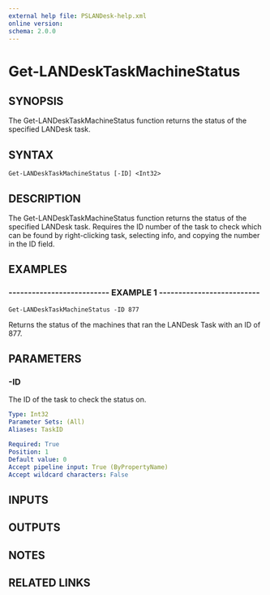 ```yaml
---
external help file: PSLANDesk-help.xml
online version: 
schema: 2.0.0
---
```


# Get-LANDeskTaskMachineStatus
## SYNOPSIS
The Get-LANDeskTaskMachineStatus function returns the status of the specified LANDesk task.

## SYNTAX

```
Get-LANDeskTaskMachineStatus [-ID] <Int32>
```

## DESCRIPTION
The Get-LANDeskTaskMachineStatus function returns the status of the specified LANDesk task.
Requires the ID number of the task to check which can be found by right-clicking task, selecting info, and copying
the number in the ID field.

## EXAMPLES

### -------------------------- EXAMPLE 1 --------------------------
```
Get-LANDeskTaskMachineStatus -ID 877
```

Returns the status of the machines that ran the LANDesk Task with an ID of 877.

## PARAMETERS

### -ID
The ID of the task to check the status on.

```yaml
Type: Int32
Parameter Sets: (All)
Aliases: TaskID

Required: True
Position: 1
Default value: 0
Accept pipeline input: True (ByPropertyName)
Accept wildcard characters: False
```

## INPUTS

## OUTPUTS

## NOTES

## RELATED LINKS

